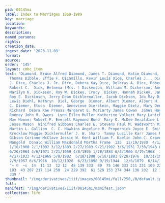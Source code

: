 ```yaml
---
pid: 00145mi
label: Index to Marriages 1869-1989
key: marriage
location: 
keywords: 
description: 
named_persons: 
rights: 
creation_date: 
ingest_date: '2023-11-09'
format: 
source: 
order: '145'
layout: cmhc_item
text: 'Diamond, Bruce Alfred Diamond, James T. Diamond, Katie Diamond, Margaret Diamond,
  Thomas Dibble, Effie F. DiCamillo, Kevin Louis Dice, Charles J... Dice, Charles
  J. Dice, Charles J. Jr. Dice, Debera Kay Dice, Deloras A. Dice, Robert C.  Dice,
  Robert C.  Dick, Helmena (Mrs. ) Dickenson, William M. Dickerson, Annie T. Dickeson,
  Marilyn K. Dickeson, Roy W. Dickey, Crucy  Dickey, Hannah Dickey, James W. Dickey,
  Roy E. Dickinson, Jerry Dean Dicklermuller, Jacob Dickson, Ida May Diedrich, Orin
  Lewis Diehl, Kathryn  Diel, George  Diemer, Albert Diemer, Albert H. Diemer, Carrie
  C. Diemer, Etuca  Diemer, Genevieve Dierstein, Maggie Dietz, Mary Dennis Dietzold,
  Richard  Debra Kae Preuss Margaret E. Moriarty James Cowan  James Hayes Catherine
  Rooney John M. Qwens  Lynn Eilen Muller Katherine Volkert Mary Lanich (Mrs. ) Elsie
  Mae Hoover Robert P. Everett Raymond Bond  Mary K. McKee Geraldine L. Whetstone
  Jesse Mason  Winifred Gibbons Charles E. Stevens Paul M. Wadsworth Virginia L. Gay
  Martin L. Gallion  C. C. Hawkins Angeline M. Propernick Joyce E. Smith Dianne Sue
  Krecklow Maggie Dicklermuller J. W. Sharp  Tammy Lucille Karr James M. Collins Lorraine
  Gibson Corinne McClave Jessie W. Kent William F. Kaelin John C. Craven Norman Nellson  Otto
  Mangold  Donald William Macdonald Martha Frame  135  12/19/1980  4/1/1923 3/24/1906
  1/10/1900 2/1/1892 3/12/1883 2/27/1983 9/21/1902 3/6/1931 7/30/1943 8/4/1973 3/16/1925
  6/20/1964 4/6/1971 2/21/1959 4/8/1896 1/20/1884 6/4/1966 4/19/1968  10/31/1902  8/23/1900
  4/17/1933 4/12/1969 5/8/1982  6/18/1888 6/18/1881 8/28/1976  10/31/1967  8/18/1934
  2/9/1957 6/6/1916  10/12/1928  6/23/1898 9/19/1944  12/6/1879  6/14/1980 8/16/1887  15  Ons
  “~ ©  ~s  14  11 13  12 12  48 139 333  89  75 146 333 211 231 109 227 158 130 245  335
  183  43 207 217 114 250  24 229 392  61 529 153 274 344 136 202  12 148  40 947
  339 '
thumbnail: "/img/derivatives/iiif/images/00145mi/full/250,/0/default.jpg"
full: 
manifest: "/img/derivatives/iiif/00145mi/manifest.json"
collection: life
---
```

